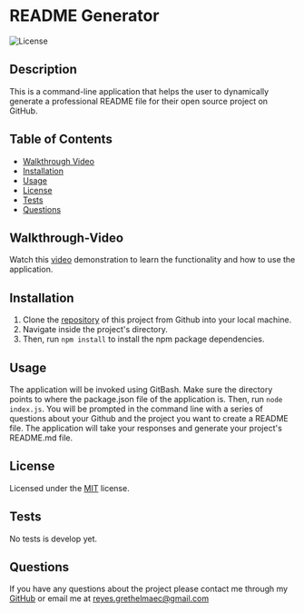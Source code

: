 # README Generator

![License](https://img.shields.io/static/v1?label=license&message=MIT&color=brightgreen)

## Description

This is a command-line application that helps the user to dynamically generate a professional README file for their open source project on GitHub.

## Table of Contents

* [Walkthrough Video](#Walkthrough-Video)    
* [Installation](#Installation)  
* [Usage](#Usage)   
* [License](#License)  
* [Tests](#Tests)  
* [Questions](#Questions)

## Walkthrough-Video

Watch this [video](https://drive.google.com/file/d/1I2l2kXsNPge0AJ5KtoZ95ouatN5v4WAQ/view?usp=sharing) demonstration to learn the functionality and how to use the application.

## Installation 

1. Clone the [repository](https://github.com/Garethus/readme-generator) of this project from Github into your local machine. 
2. Navigate inside the project's directory. 
3. Then, run `npm install` to install the npm package dependencies. 

## Usage

The application will be invoked using GitBash. Make sure the directory points to where the package.json file of the application is. Then, run `node index.js`. You will be prompted in the command line with a series of questions about your Github and the project you want to create a README file. The application will take your responses and generate your project's README.md file.

## License

Licensed under the [MIT](./LICENSE) license.

## Tests

No tests is develop yet.

## Questions
    
If you have any questions about the project please contact me through my [GitHub](https://github.com/Garethus) or email me at reyes.grethelmaec@gmail.com


